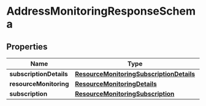 

# AddressMonitoringResponseSchema


## Properties

Name | Type | Description | Notes
------------ | ------------- | ------------- | -------------
**subscriptionDetails** | [**ResourceMonitoringSubscriptionDetails**](ResourceMonitoringSubscriptionDetails.md) |  |  [optional]
**resourceMonitoring** | [**ResourceMonitoringDetails**](ResourceMonitoringDetails.md) |  |  [optional]
**subscription** | [**ResourceMonitoringSubscription**](ResourceMonitoringSubscription.md) |  |  [optional]




